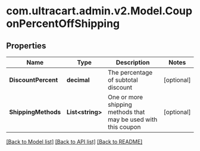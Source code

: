 
# com.ultracart.admin.v2.Model.CouponPercentOffShipping

## Properties

Name | Type | Description | Notes
------------ | ------------- | ------------- | -------------
**DiscountPercent** | **decimal** | The percentage of subtotal discount | [optional] 
**ShippingMethods** | **List&lt;string&gt;** | One or more shipping methods that may be used with this coupon | [optional] 

[[Back to Model list]](../README.md#documentation-for-models)
[[Back to API list]](../README.md#documentation-for-api-endpoints)
[[Back to README]](../README.md)

